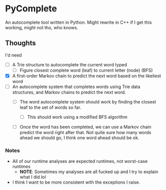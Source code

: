 # PyComplete

An autocomplete tool written in Python. Might rewrite in C++ if I get this working, might not tho, who knows.

## Thoughts
I'd need
- [ ] A Trie structure to autocomplete the current word typed
    - [ ] Figure closest complete word (leaf) to current letter (node) (BFS) 
- [x] A first-order Markov chain to predict the next word based on the likeliest word
- [ ] An autocomplete system that completes words using Trie data structures, and Markov chains to predict the next word.
    - [ ] The word autocomplete system should work by finding the closest leaf to the set of words so far.
        - [ ] This should work using a modified BFS algorithm
    - [ ] Once the word has been completed, we can use a Markov chain predict the word right after that. Not quite sure how many words ahead we should go, I think one word ahead should be ok.


### Notes
- All of our runtime analyses are expected runtimes, not worst-case runtimes 
    - **NOTE**: Sometimes my analyses are all fucked up and I try to explain what I did lol
- I think I want to be more consistent with the exceptions I raise.
